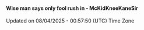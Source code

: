 #### Wise man says only fool rush in - McKidKneeKaneSir
Updated on 08/04/2025 - 00:57:50 (UTC) Time Zone
